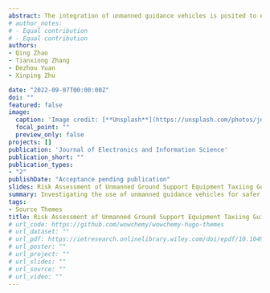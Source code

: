 ```yaml
---
abstract: The integration of unmanned guidance vehicles is posited to effectively mitigate the safety hazards associated with human-piloted guidance, such as aircraft misguidance and omission. However, current research on the risks associated with unmanned guidance vehicles during the implementation of aircraft taxiing guidance is neither comprehensive nor quantitatively established. This paper presents a simulation of unmanned guidance vehicles implementing human-piloted aircraft taxiing, utilizing a coordinate transformation algorithm to interconnect data across dual platforms. By applying Monte Carlo simulation, a dataset representative of the entire taxiing guidance process is generated. Focusing on the movement between unmanned guidance vehicles and human-piloted aircraft during taxiing, three primary risk assessment indicators are introduced. A risk evaluation index weight normalization function is employed, based on a Gaussian distribution that conforms to a normal distribution, to qualitatively assess risk levels according to quantifiable operational data. The findings indicate that quantifiable risk assessment indicators can provide more timely and referenceable risk evaluations, offering actionable solutions for risk mitigation.
# author_notes:
# - Equal contribution
# - Equal contribution
authors:
- Qing Zhao
- Tianxiong Zhang
- Dezhou Yuan
- Xinping Zhu

date: "2022-09-07T00:00:00Z"
doi: ""
featured: false
image:
  caption: 'Image credit: [**Unsplash**](https://unsplash.com/photos/jdD8gXaTZsc)'
  focal_point: ""
  preview_only: false
projects: []
publication: 'Journal of Electronics and Information Science'
publication_short: ""
publication_types:
- "2"
publishDate: "Acceptance pending publication"
slides: Risk Assessment of Unmanned Ground Support Equipment Taxiing Guidance Based on Monte Carlo Simulation
summary: Investigating the use of unmanned guidance vehicles for safer aircraft taxiing, presenting a data-driven simulation approach that introduces new risk assessment indicators for effective risk mitigation.
tags:
- Source Themes
title: Risk Assessment of Unmanned Ground Support Equipment Taxiing Guidance Based on Monte Carlo Simulation
# url_code: https://github.com/wowchemy/wowchemy-hugo-themes
# url_dataset: ""
# url_pdf: https://ietresearch.onlinelibrary.wiley.com/doi/epdf/10.1049/itr2.12314
# url_poster: ""
# url_project: ""
# url_slides: ""
# url_source: ""
# url_video: ""
---
```



